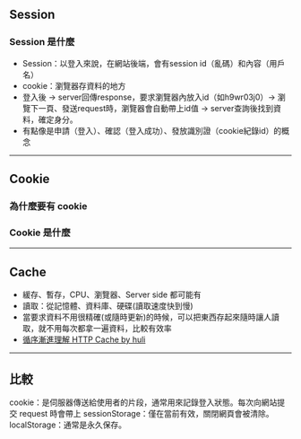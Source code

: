 ## Session
### Session 是什麼
- Session：以登入來說，在網站後端，會有session id（亂碼）和內容（用戶名）
- cookie：瀏覽器存資料的地方
- 登入後 → server回傳response，要求瀏覽器內放入id（如h9wr03j0）→ 瀏覽下一頁、發送request時，瀏覽器會自動帶上id值 → server查詢後找到資料，確定身分。
- 有點像是申請（登入）、確認（登入成功）、發放識別證（cookie紀錄id）的概念

-----

## Cookie
### 為什麼要有 cookie

### Cookie 是什麼

-----

## Cache
- 緩存、暫存，CPU、瀏覽器、Server side 都可能有
- 讀取：從記憶體、資料庫、硬碟(讀取速度快到慢)
- 當要求資料不用很精確(或隨時更新)的時候，可以把東西存起來隨時讓人讀取，就不用每次都拿一遍資料，比較有效率
- [循序漸進理解 HTTP Cache by huli](https://blog.techbridge.cc/2017/06/17/cache-introduction/)


-----
## 比較
cookie：是伺服器傳送給使用者的片段，通常用來記錄登入狀態。每次向網站提交 request 時會帶上
sessionStorage：僅在當前有效，關閉網頁會被清除。
localStorage：通常是永久保存。